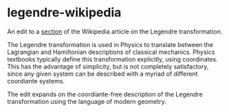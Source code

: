 # legendre-wikipedia

An edit to a <a href="https://en.wikipedia.org/wiki/Legendre_transformation#Legendre_transformation_on_manifolds">section</a> of the Wikipedia article on the Legendre transformation.

The Legendre transformation is used in Physics to translate between the Lagrangian and Hamiltonian descriptions of classical mechanics. Physics textbooks typically define this transformation explicitly, using coordinates.
This has the advantage of simplicity, but is not completely satisfactory, since any given system can be described with a myriad of different coordiante systems.

The edit expands on the coordiante-free description of the Legendre transformation using the language of modern geometry.
